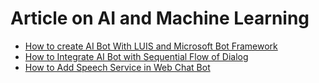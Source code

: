 # Article on AI and Machine Learning

* [How to create AI Bot With LUIS and Microsoft Bot Framework](https://github.com/mahedee/Articles/blob/master/ai/how-to-AI-Bot-With-LUIS.md)
* [How to Integrate AI Bot with Sequential Flow of Dialog](https://github.com/mahedee/Articles/blob/master/ai/Integrate-bot-with-sequential-flow-of-dialog.md)
* [How to Add Speech Service in Web Chat Bot](https://github.com/mahedee/Articles/blob/master/ai/Adding-Speech-Service-in-Web-ChatBot.md)
